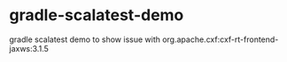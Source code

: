 # gradle-scalatest-demo
gradle scalatest demo to show issue with org.apache.cxf:cxf-rt-frontend-jaxws:3.1.5
